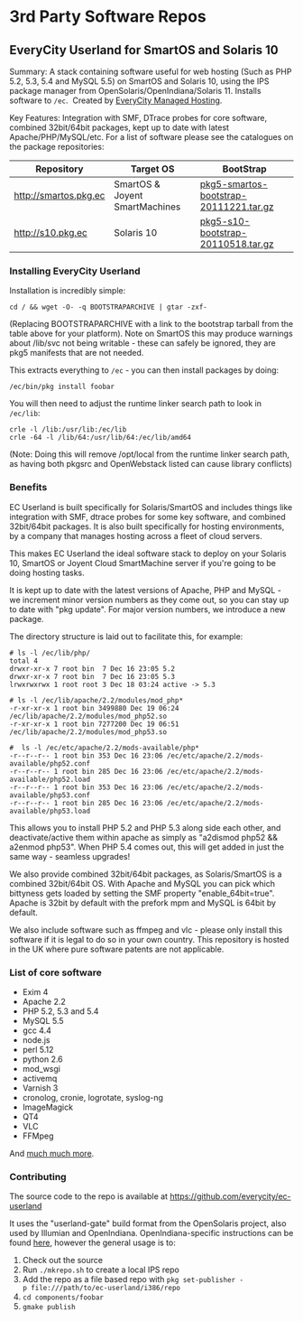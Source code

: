 # 3rd Party Software Repos

## EveryCity Userland for SmartOS and Solaris 10

Summary: A stack containing software useful for web hosting (Such as PHP
5.2, 5.3, 5.4 and MySQL 5.5) on SmartOS and Solaris 10, using the IPS
package manager from OpenSolaris/OpenIndiana/Solaris 11. Installs
software to `/ec`.  Created by
[EveryCity Managed Hosting](http://www.everycity.com).

Key Features: Integration with SMF, DTrace probes for core software,
combined 32bit/64bit packages, kept up to date with latest
Apache/PHP/MySQL/etc. For a list of software please see the catalogues on
the package repositories:

<!-- markdownlint-disable line-length -->

| Repository              | Target OS                      | BootStrap
| ----------------------- | ------------------------------ | --------- |
| <http://smartos.pkg.ec> | SmartOS & Joyent SmartMachines | [pkg5-smartos-bootstrap-20111221.tar.gz](http://svn.everycity.co.uk/public/solaris/misc/pkg5-smartos-bootstrap-20111221.tar.gz) |
| <http://s10.pkg.ec>     | Solaris 10                     | [pkg5-s10-bootstrap-20110518.tar.gz](http://svn.everycity.co.uk/public/solaris/misc/pkg5-s10-bootstrap-20110518.tar.gz) |

<!-- markdownlint-enable line-length -->

### Installing EveryCity Userland

Installation is incredibly simple:

    cd / && wget -O- -q BOOTSTRAPARCHIVE | gtar -zxf-

(Replacing BOOTSTRAPARCHIVE with a link to the bootstrap tarball from
the table above for your platform). Note on SmartOS this may produce
warnings about /lib/svc not being writable - these can safely be
ignored, they are pkg5 manifests that are not needed.

This extracts everything to `/ec` - you can then install packages by doing:

    /ec/bin/pkg install foobar

You will then need to adjust the runtime linker search path to look in
`/ec/lib`:

    crle -l /lib:/usr/lib:/ec/lib
    crle -64 -l /lib/64:/usr/lib/64:/ec/lib/amd64

(Note: Doing this will remove /opt/local from the runtime linker search
path, as having both pkgsrc and OpenWebstack listed can cause library
conflicts)

### Benefits

EC Userland is built specifically for Solaris/SmartOS and includes
things like integration with SMF, dtrace probes for some key software,
and combined 32bit/64bit packages. It is also built specifically for
hosting environments, by a company that manages hosting across a fleet
of cloud servers.

This makes EC Userland the ideal software stack to deploy on your
Solaris 10, SmartOS or Joyent Cloud SmartMachine server if you're going
to be doing hosting tasks.

It is kept up to date with the latest versions of Apache, PHP and MySQL -
we increment minor version numbers as they come out, so you can stay
up to date with "pkg update". For major version numbers, we introduce a
new package.

The directory structure is laid out to facilitate this, for example:

    # ls -l /ec/lib/php/
    total 4
    drwxr-xr-x 7 root bin  7 Dec 16 23:05 5.2
    drwxr-xr-x 7 root bin  7 Dec 16 23:05 5.3
    lrwxrwxrwx 1 root root 3 Dec 18 03:24 active -> 5.3

    # ls -l /ec/lib/apache/2.2/modules/mod_php*
    -r-xr-xr-x 1 root bin 3499880 Dec 19 06:24 /ec/lib/apache/2.2/modules/mod_php52.so
    -r-xr-xr-x 1 root bin 7277200 Dec 19 06:51 /ec/lib/apache/2.2/modules/mod_php53.so

    #  ls -l /ec/etc/apache/2.2/mods-available/php*
    -r--r--r-- 1 root bin 353 Dec 16 23:06 /ec/etc/apache/2.2/mods-available/php52.conf
    -r--r--r-- 1 root bin 285 Dec 16 23:06 /ec/etc/apache/2.2/mods-available/php52.load
    -r--r--r-- 1 root bin 353 Dec 16 23:06 /ec/etc/apache/2.2/mods-available/php53.conf
    -r--r--r-- 1 root bin 285 Dec 16 23:06 /ec/etc/apache/2.2/mods-available/php53.load

This allows you to install PHP 5.2 and PHP 5.3 along side each other,
and deactivate/active them within apache as simply as "a2dismod php52 &&
a2enmod php53". When PHP 5.4 comes out, this will get added in just the
same way - seamless upgrades!

We also provide combined 32bit/64bit packages, as Solaris/SmartOS is a
combined 32bit/64bit OS. With Apache and MySQL you can pick which
bittyness gets loaded by setting the SMF property "enable\_64bit=true".
Apache is 32bit by default with the prefork mpm and MySQL is 64bit by
default.

We also include software such as ffmpeg and vlc - please only install
this software if it is legal to do so in your own country. This
repository is hosted in the UK where pure software patents are not
applicable.

### List of core software

- Exim 4
- Apache 2.2
- PHP 5.2, 5.3 and 5.4
- MySQL 5.5
- gcc 4.4
- node.js
- perl 5.12
- python 2.6
- mod\_wsgi
- activemq
- Varnish 3
- cronolog, cronie, logrotate, syslog-ng
- ImageMagick
- QT4
- VLC
- FFMpeg

And [much much more](http://smartos.pkg.ec/en/catalog.shtml).

### Contributing

The source code to the repo is available at
<https://github.com/everycity/ec-userland>

It uses the "userland-gate" build format from the OpenSolaris project,
also used by Illumian and OpenIndiana. OpenIndiana-specific instructions
can be found
[here](http://wiki.openindiana.org/oi/Building+with+oi-build), however
the general usage is to:

1. Check out the source
2. Run `./mkrepo.sh` to create a local IPS repo
3. Add the repo as a file based repo with
   `pkg set-publisher -p file:///path/to/ec-userland/i386/repo`
4. `cd components/foobar`
5. `gmake publish`
